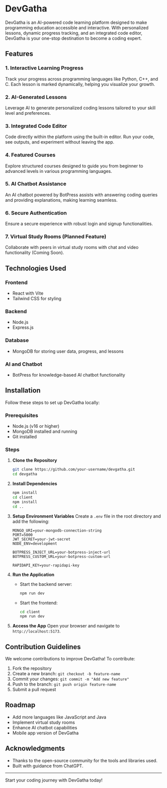 # DevGatha

DevGatha is an AI-powered code learning platform designed to make programming education accessible and interactive. With personalized lessons, dynamic progress tracking, and an integrated code editor, DevGatha is your one-stop destination to become a coding expert.

## Features

### 1. Interactive Learning Progress
Track your progress across programming languages like Python, C++, and C. Each lesson is marked dynamically, helping you visualize your growth.

### 2. AI-Generated Lessons
Leverage AI to generate personalized coding lessons tailored to your skill level and preferences.

### 3. Integrated Code Editor
Code directly within the platform using the built-in editor. Run your code, see outputs, and experiment without leaving the app.

### 4. Featured Courses
Explore structured courses designed to guide you from beginner to advanced levels in various programming languages.

### 5. AI Chatbot Assistance
An AI chatbot powered by BotPress assists with answering coding queries and providing explanations, making learning seamless.

### 6. Secure Authentication
Ensure a secure experience with robust login and signup functionalities.

### 7. Virtual Study Rooms (Planned Feature)
Collaborate with peers in virtual study rooms with chat and video functionality (Coming Soon).

## Technologies Used

### Frontend
- React with Vite
- Tailwind CSS for styling

### Backend
- Node.js
- Express.js

### Database
- MongoDB for storing user data, progress, and lessons

### AI and Chatbot
- BotPress for knowledge-based AI chatbot functionality

## Installation

Follow these steps to set up DevGatha locally:

### Prerequisites
- Node.js (v16 or higher)
- MongoDB installed and running
- Git installed

### Steps

1. **Clone the Repository**
   ```bash
   git clone https://github.com/your-username/devgatha.git
   cd devgatha
   ```

2. **Install Dependencies**
   ```bash
   npm install
   cd client
   npm install
   cd ..
   ```

3. **Setup Environment Variables**
   Create a `.env` file in the root directory and add the following:
   ```env
   MONGO_URI=your-mongodb-connection-string
   PORT=5000
   JWT_SECRET=your-jwt-secret
   NODE_ENV=development

   BOTPRESS_INJECT_URL=your-botpress-inject-url
   BOTPRESS_CUSTOM_URL=your-botpress-custom-url

   RAPIDAPI_KEY=your-rapidapi-key

   ```

4. **Run the Application**
   - Start the backend server:
     ```bash
     npm run dev
     ```
   - Start the frontend:
     ```bash
     cd client
     npm run dev
     ```

5. **Access the App**
   Open your browser and navigate to `http://localhost:5173`.

## Contribution Guidelines

We welcome contributions to improve DevGatha! To contribute:

1. Fork the repository
2. Create a new branch: `git checkout -b feature-name`
3. Commit your changes: `git commit -m "Add new feature"`
4. Push to the branch: `git push origin feature-name`
5. Submit a pull request

## Roadmap

- Add more languages like JavaScript and Java
- Implement virtual study rooms
- Enhance AI chatbot capabilities
- Mobile app version of DevGatha



## Acknowledgments

- Thanks to the open-source community for the tools and libraries used.
- Built with guidance from ChatGPT.

---

Start your coding journey with DevGatha today!

